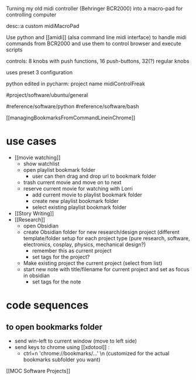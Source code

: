 Turning my old midi controller (Behringer BCR2000) into a macro-pad for controlling computer

desc::a custom midiMacroPad

Use python and [[amidi]] (alsa command line midi interface) to handle midi commands from BCR2000 and use them to control browser and execute scripts

controls: 8 knobs with push functions, 16 push-buttons, 32(?) regular knobs

uses preset 3 configuration

python edited in pycharm: project name midiControlFreak

#project/software/ubuntu/general

#reference/software/python 
#reference/software/bash

[[managingBookmarksFromCommandLineinChrome]]


# use cases
* [[movie watching]]
	* show watchlist
	* open playlist bookmark folder
		* user can then drag and drop url to bookmark folder
	* trash current movie and move on to next
	* reserve current movie for watching with Lorri
		* add current movie to playlist bookmark folder
		* create new playlist bookmark folder
		* select existing playlist bookmark folder
* [[Story Writing]]
* [[Research]]
	* open Obsidian
	* create Obsidian folder for new research/design project (different template/folder setup for each project type (pure research, software, electronics, cosplay,  physics, mechanical design?)
		* remember this as current project
		* set tags for the project?
	* Make existing project the current project (select from list)
	* start new note with title/filename for current project and set as focus in obsidian
		* set tags for the note

# code sequences


## to open bookmarks folder
* send win-left to current window (move to left side)
* send keys to chrome using [[xdotool]] :
	* ctrl+n 'chrome://bookmarks/...' \n  (customized for the actual bookmarks subfolder you want)

[[MOC Software Projects]]